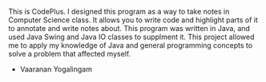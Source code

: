 This is CodePlus. I designed this program as a way to take notes in Computer Science class.
It allows you to write code and highlight parts of it to annotate and write notes about.
This program was written in Java, and used Java Swing and Java IO classes to supplment it.
This project allowed me to apply my knowledge of Java and general programming concepts to solve a 
problem that affected myself.

- Vaaranan Yogalingam
